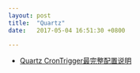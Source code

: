 ```yaml
---
layout: post
title:  "Quartz"
date:   2017-05-04 16:51:30 +0800

---
```

* [Quartz CronTrigger最完整配置说明](http://www.blogjava.net/xmatthew/archive/2009/02/15/253864.html )
<br>



<br>

